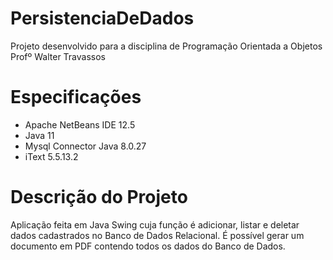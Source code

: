 # PersistenciaDeDados
Projeto desenvolvido para a disciplina de Programação Orientada a Objetos
Profº Walter Travassos

# Especificações
- Apache NetBeans IDE 12.5
- Java 11
- Mysql Connector Java 8.0.27
- iText 5.5.13.2

# Descrição do Projeto
Aplicação feita em Java Swing cuja função é adicionar, listar e deletar dados cadastrados no Banco de Dados Relacional. É possível gerar um documento em PDF contendo todos os dados do Banco de Dados.
